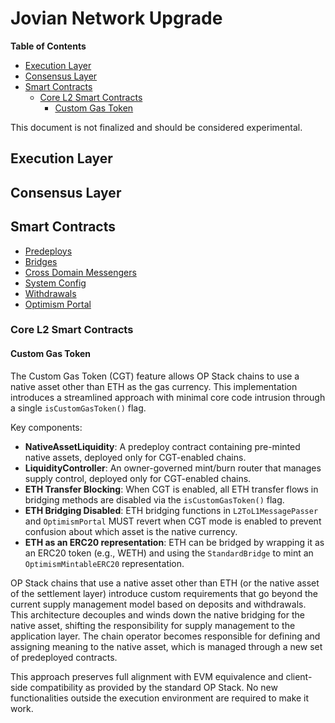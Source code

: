 # Jovian Network Upgrade

<!-- START doctoc generated TOC please keep comment here to allow auto update -->
<!-- DON'T EDIT THIS SECTION, INSTEAD RE-RUN doctoc TO UPDATE -->

**Table of Contents**

- [Execution Layer](#execution-layer)
- [Consensus Layer](#consensus-layer)
- [Smart Contracts](#smart-contracts)
  - [Core L2 Smart Contracts](#core-l2-smart-contracts)
    - [Custom Gas Token](#custom-gas-token)

<!-- END doctoc generated TOC please keep comment here to allow auto update -->

This document is not finalized and should be considered experimental.

## Execution Layer

## Consensus Layer

## Smart Contracts

- [Predeploys](./predeploys.md)
- [Bridges](./bridges.md)
- [Cross Domain Messengers](./messengers.md)
- [System Config](./system-config.md)
- [Withdrawals](./withdrawals.md)
- [Optimism Portal](./optimism-portal.md)

### Core L2 Smart Contracts

#### Custom Gas Token

The Custom Gas Token (CGT) feature allows OP Stack chains to use a native asset other than ETH as the gas
currency. This implementation introduces a streamlined approach with minimal core code intrusion through a
single `isCustomGasToken()` flag.

Key components:

- **NativeAssetLiquidity**: A predeploy contract containing pre-minted native assets, deployed only for
  CGT-enabled chains.
- **LiquidityController**: An owner-governed mint/burn router that manages supply control, deployed only for
  CGT-enabled chains.
- **ETH Transfer Blocking**: When CGT is enabled, all ETH transfer flows in bridging methods are disabled via
  the `isCustomGasToken()` flag.
- **ETH Bridging Disabled**: ETH bridging functions in `L2ToL1MessagePasser` and `OptimismPortal` MUST revert
  when CGT mode is enabled to prevent confusion about which asset is the native currency.
- **ETH as an ERC20 representation**: ETH can be bridged by wrapping it as an ERC20 token (e.g., WETH) and using the `StandardBridge` to mint an `OptimismMintableERC20` representation.

OP Stack chains that use a native asset other than ETH (or the native asset of the settlement layer)
introduce custom requirements that go beyond the current supply management model based on deposits and
withdrawals. This architecture decouples and winds down the native bridging for the native asset, shifting
the responsibility for supply management to the application layer. The chain operator becomes responsible
for defining and assigning meaning to the native asset, which is managed through a new set of predeployed
contracts.

This approach preserves full alignment with EVM equivalence and client-side compatibility as provided by the
standard OP Stack. No new functionalities outside the execution environment are required to make it work.
